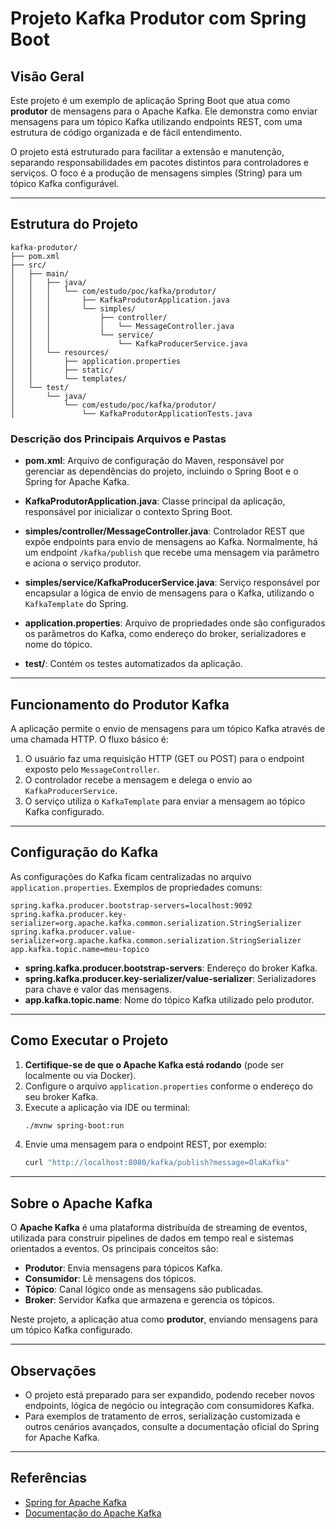 # Projeto Kafka Produtor com Spring Boot

## Visão Geral

Este projeto é um exemplo de aplicação Spring Boot que atua como **produtor** de mensagens para o Apache Kafka. Ele demonstra como enviar mensagens para um tópico Kafka utilizando endpoints REST, com uma estrutura de código organizada e de fácil entendimento.

O projeto está estruturado para facilitar a extensão e manutenção, separando responsabilidades em pacotes distintos para controladores e serviços. O foco é a produção de mensagens simples (String) para um tópico Kafka configurável.

---

## Estrutura do Projeto

```
kafka-produtor/
├── pom.xml
├── src/
│   ├── main/
│   │   ├── java/
│   │   │   └── com/estudo/poc/kafka/produtor/
│   │   │       ├── KafkaProdutorApplication.java
│   │   │       └── simples/
│   │   │           ├── controller/
│   │   │           │   └── MessageController.java
│   │   │           └── service/
│   │   │               └── KafkaProducerService.java
│   │   └── resources/
│   │       ├── application.properties
│   │       ├── static/
│   │       └── templates/
│   └── test/
│       └── java/
│           └── com/estudo/poc/kafka/produtor/
│               └── KafkaProdutorApplicationTests.java
```

### Descrição dos Principais Arquivos e Pastas

- **pom.xml**: Arquivo de configuração do Maven, responsável por gerenciar as dependências do projeto, incluindo o Spring Boot e o Spring for Apache Kafka.

- **KafkaProdutorApplication.java**: Classe principal da aplicação, responsável por inicializar o contexto Spring Boot.

- **simples/controller/MessageController.java**: Controlador REST que expõe endpoints para envio de mensagens ao Kafka. Normalmente, há um endpoint `/kafka/publish` que recebe uma mensagem via parâmetro e aciona o serviço produtor.

- **simples/service/KafkaProducerService.java**: Serviço responsável por encapsular a lógica de envio de mensagens para o Kafka, utilizando o `KafkaTemplate` do Spring.

- **application.properties**: Arquivo de propriedades onde são configurados os parâmetros do Kafka, como endereço do broker, serializadores e nome do tópico.

- **test/**: Contém os testes automatizados da aplicação.

---

## Funcionamento do Produtor Kafka

A aplicação permite o envio de mensagens para um tópico Kafka através de uma chamada HTTP. O fluxo básico é:

1. O usuário faz uma requisição HTTP (GET ou POST) para o endpoint exposto pelo `MessageController`.
2. O controlador recebe a mensagem e delega o envio ao `KafkaProducerService`.
3. O serviço utiliza o `KafkaTemplate` para enviar a mensagem ao tópico Kafka configurado.

---

## Configuração do Kafka

As configurações do Kafka ficam centralizadas no arquivo `application.properties`. Exemplos de propriedades comuns:

```properties
spring.kafka.producer.bootstrap-servers=localhost:9092
spring.kafka.producer.key-serializer=org.apache.kafka.common.serialization.StringSerializer
spring.kafka.producer.value-serializer=org.apache.kafka.common.serialization.StringSerializer
app.kafka.topic.name=meu-topico
```

- **spring.kafka.producer.bootstrap-servers**: Endereço do broker Kafka.
- **spring.kafka.producer.key-serializer/value-serializer**: Serializadores para chave e valor das mensagens.
- **app.kafka.topic.name**: Nome do tópico Kafka utilizado pelo produtor.

---

## Como Executar o Projeto

1. **Certifique-se de que o Apache Kafka está rodando** (pode ser localmente ou via Docker).
2. Configure o arquivo `application.properties` conforme o endereço do seu broker Kafka.
3. Execute a aplicação via IDE ou terminal:
   ```bash
   ./mvnw spring-boot:run
   ```
4. Envie uma mensagem para o endpoint REST, por exemplo:
   ```bash
   curl "http://localhost:8080/kafka/publish?message=OlaKafka"
   ```

---

## Sobre o Apache Kafka

O **Apache Kafka** é uma plataforma distribuída de streaming de eventos, utilizada para construir pipelines de dados em tempo real e sistemas orientados a eventos. Os principais conceitos são:

- **Produtor**: Envia mensagens para tópicos Kafka.
- **Consumidor**: Lê mensagens dos tópicos.
- **Tópico**: Canal lógico onde as mensagens são publicadas.
- **Broker**: Servidor Kafka que armazena e gerencia os tópicos.

Neste projeto, a aplicação atua como **produtor**, enviando mensagens para um tópico Kafka configurado.

---

## Observações

- O projeto está preparado para ser expandido, podendo receber novos endpoints, lógica de negócio ou integração com consumidores Kafka.
- Para exemplos de tratamento de erros, serialização customizada e outros cenários avançados, consulte a documentação oficial do Spring for Apache Kafka.

---

## Referências

- [Spring for Apache Kafka](https://spring.io/projects/spring-kafka)
- [Documentação do Apache Kafka](https://kafka.apache.org/documentation/)
